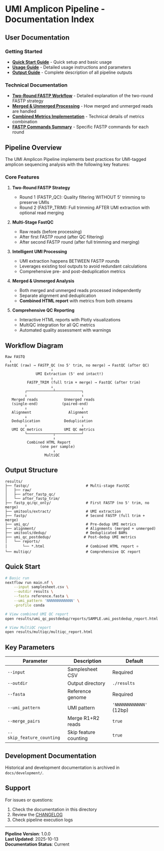 # UMI Amplicon Pipeline - Documentation Index

## User Documentation

### Getting Started
- **[Quick Start Guide](../QUICK_START.md)** - Quick setup and basic usage
- **[Usage Guide](usage.md)** - Detailed usage instructions and parameters
- **[Output Guide](output.md)** - Complete description of all pipeline outputs

### Technical Documentation
- **[Two-Round FASTP Workflow](TWO_ROUND_FASTP_WORKFLOW.md)** - Detailed explanation of the two-round FASTP strategy
- **[Merged & Unmerged Processing](MERGED_UNMERGED_PROCESSING.md)** - How merged and unmerged reads are handled
- **[Combined Metrics Implementation](COMBINED_METRICS_IMPLEMENTATION.md)** - Technical details of metrics combination
- **[FASTP Commands Summary](FASTP_COMMANDS_SUMMARY.md)** - Specific FASTP commands for each round

## Pipeline Overview

The UMI Amplicon Pipeline implements best practices for UMI-tagged amplicon sequencing analysis with the following key features:

### Core Features

1. **Two-Round FASTP Strategy**
   - Round 1 (FASTP_QC): Quality filtering WITHOUT 5' trimming to preserve UMIs
   - Round 2 (FASTP_TRIM): Full trimming AFTER UMI extraction with optional read merging

2. **Multi-Stage FastQC**
   - Raw reads (before processing)
   - After first FASTP round (after QC filtering)
   - After second FASTP round (after full trimming and merging)

3. **Intelligent UMI Processing**
   - UMI extraction happens BETWEEN FASTP rounds
   - Leverages existing tool outputs to avoid redundant calculations
   - Comprehensive pre- and post-deduplication metrics

4. **Merged & Unmerged Analysis**
   - Both merged and unmerged reads processed independently
   - Separate alignment and deduplication
   - **Combined HTML report** with metrics from both streams

5. **Comprehensive QC Reporting**
   - Interactive HTML reports with Plotly visualizations
   - MultiQC integration for all QC metrics
   - Automated quality assessment with warnings

## Workflow Diagram

```
Raw FASTQ
  ↓
FastQC (raw) → FASTP_QC (no 5' trim, no merge) → FastQC (after QC)
                     ↓
              UMI Extraction (5' end intact!)
                     ↓
          FASTP_TRIM (full trim + merge) → FastQC (after trim)
                     ↓
         ┌────────────┴────────────┐
         ↓                         ↓
   Merged reads            Unmerged reads
   (single-end)           (paired-end)
         ↓                         ↓
   Alignment                 Alignment
         ↓                         ↓
   Deduplication           Deduplication
         ↓                         ↓
   UMI QC metrics          UMI QC metrics
         └────────────┬────────────┘
                      ↓
          Combined HTML Report
                (one per sample)
                      ↓
                  MultiQC
```

## Output Structure

```
results/
├── fastqc/                          # Multi-stage FastQC
│   ├── raw/
│   ├── after_fastp_qc/
│   └── after_fastp_trim/
├── fastp_qc/qc_only/                # First FASTP (no 5' trim, no merge)
├── umitools/extract/                # UMI extraction
├── fastp/                           # Second FASTP (full trim + merge)
├── umi_qc/                          # Pre-dedup UMI metrics
├── alignment/                       # Alignments (merged + unmerged)
├── umitools/dedup/                  # Deduplicated BAMs
├── umi_qc_postdedup/               # Post-dedup UMI metrics
│   └── reports/
│       └── *.html                   # Combined HTML report ⭐
└── multiqc/                         # Comprehensive QC report
```

## Quick Start

```bash
# Basic run
nextflow run main.nf \
    --input samplesheet.csv \
    --outdir results \
    --fasta reference.fasta \
    --umi_pattern 'NNNNNNNNNNNN' \
    -profile conda

# View combined UMI QC report
open results/umi_qc_postdedup/reports/SAMPLE.umi_postdedup_report.html

# View MultiQC report
open results/multiqc/multiqc_report.html
```

## Key Parameters

| Parameter | Description | Default |
|-----------|-------------|---------|
| `--input` | Samplesheet CSV | Required |
| `--outdir` | Output directory | `./results` |
| `--fasta` | Reference genome | Required |
| `--umi_pattern` | UMI pattern | `'NNNNNNNNNNNN'` (12bp) |
| `--merge_pairs` | Merge R1+R2 reads | `true` |
| `--skip_feature_counting` | Skip feature counting | `true` |

## Development Documentation

Historical and development documentation is archived in `docs/development/`.

## Support

For issues or questions:
1. Check the documentation in this directory
2. Review the [CHANGELOG](../CHANGELOG.md)
3. Check pipeline execution logs

---

**Pipeline Version**: 1.0.0  
**Last Updated**: 2025-10-13  
**Documentation Status**: Current

